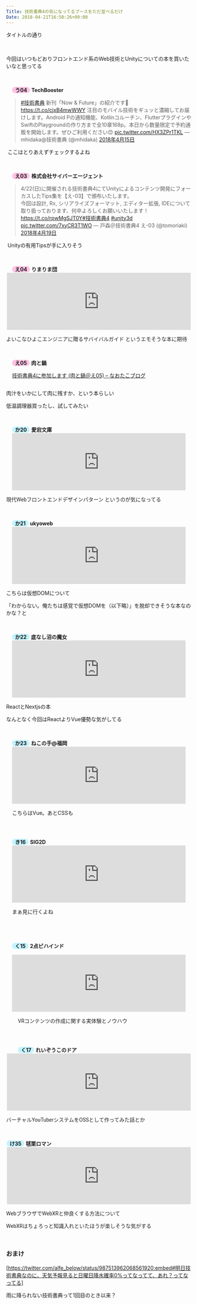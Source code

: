 ```yaml
---
Title: 技術書典4の気になってるブースをただ並べるだけ
Date: 2018-04-21T16:50:26+09:00
---
```



タイトルの通り

 

今回はいつもどおりフロントエンド系のWeb技術とUnityについての本を買いたいなと思ってる

 
<div class="mat-list-item-content" style="display: flex; flex-direction: row; align-items: center; box-sizing: border-box; padding: 0px 16px; position: relative; height: inherit;">
<div class="mat-list-text" style="display: flex; flex-direction: column; width: 789px; box-sizing: border-box; overflow: hidden; padding: 0px;">
<p class="mat-line" style="white-space: nowrap; overflow: hidden; text-overflow: ellipsis; display: block; box-sizing: border-box; margin: 0px; padding: 0px; font-weight: 400; font-size: inherit;"><span class="circle-space-label course-2 ng-star-inserted" style="border-radius: 20px; padding: 0px 8px; font-weight: bold; background-color: #ffc3e3;">う04</span> <span class="circle-name" style="font-weight: bold;">TechBooster</span>
</div>
</div>
<blockquote class="twitter-tweet" data-lang="ja">
<p dir="ltr" lang="ja"><a href="https://twitter.com/hashtag/%E6%8A%80%E8%A1%93%E6%9B%B8%E5%85%B8?src=hash&amp;ref_src=twsrc%5Etfw">#技術書典</a> 新刊「Now &amp; Future」の紹介です🙌 <a href="https://t.co/cjxB4mwWWY">https://t.co/cjxB4mwWWY</a> 注目のモバイル技術をギュッと濃縮してお届けします。Android Pの通知機能、Kotlinコルーチン、FlutterプラグインやSwiftのPlaygroundの作り方まで全10章168p。本日から数量限定で予約通販を開始します。ぜひご利用ください😊 <a href="https://t.co/HX3ZPr1TKL">pic.twitter.com/HX3ZPr1TKL</a>
— mhidaka@技術書典 (@mhidaka) <a href="https://twitter.com/mhidaka/status/985665169731633153?ref_src=twsrc%5Etfw">2018年4月15日</a></blockquote>


<script async="" src="https://platform.twitter.com/widgets.js" charset="utf-8"></script>


 ここはとりあえずチェックするよね

 
<div class="mat-list-item-content" style="display: flex; flex-direction: row; align-items: center; box-sizing: border-box; padding: 0px 16px; position: relative; height: inherit;">
<div class="mat-list-text" style="display: flex; flex-direction: column; width: 789px; box-sizing: border-box; overflow: hidden; padding: 0px;">
<p class="mat-line" style="white-space: nowrap; overflow: hidden; text-overflow: ellipsis; display: block; box-sizing: border-box; margin: 0px; padding: 0px; font-weight: 400; font-size: inherit;"><span class="circle-space-label course-2 ng-star-inserted" style="border-radius: 20px; padding: 0px 8px; font-weight: bold; background-color: #ffc3e3;">え03</span> <span class="circle-name" style="font-weight: bold;">株式会社サイバーエージェント</span>
</div>
</div>
<blockquote class="twitter-tweet" data-lang="ja">
<p dir="ltr" lang="ja">4/22(日)に開催される技術書典4にてUnityによるコンテンツ開発にフォーカスしたTips集を【え-03】で頒布いたします。<br />今回は設計, Rx, シリアライズフォーマット, エディター拡張, IDEについて取り扱っております、何卒よろしくお願いいたします！<a href="https://t.co/rpwMgSJT0Y">https://t.co/rpwMgSJT0Y</a><a href="https://twitter.com/hashtag/%E6%8A%80%E8%A1%93%E6%9B%B8%E5%85%B84?src=hash&amp;ref_src=twsrc%5Etfw">#技術書典4</a> <a href="https://twitter.com/hashtag/unity3d?src=hash&amp;ref_src=twsrc%5Etfw">#unity3d</a> <a href="https://t.co/7xyCR3T1WO">pic.twitter.com/7xyCR3T1WO</a>
— 戸森＠技術書典4 え-03 (@tomoriaki) <a href="https://twitter.com/tomoriaki/status/986855658589863936?ref_src=twsrc%5Etfw">2018年4月19日</a></blockquote>


<script async="" src="https://platform.twitter.com/widgets.js" charset="utf-8"></script>


 Unityの有用Tipsが手に入りそう

 
<div class="mat-list-item-content" style="display: flex; flex-direction: row; align-items: center; box-sizing: border-box; padding: 0px 16px; position: relative; height: inherit;">
<div class="mat-list-text" style="display: flex; flex-direction: column; width: 789px; box-sizing: border-box; overflow: hidden; padding: 0px;">
<p class="mat-line" style="white-space: nowrap; overflow: hidden; text-overflow: ellipsis; display: block; box-sizing: border-box; margin: 0px; padding: 0px; font-weight: 400; font-size: inherit;"><span class="circle-space-label course-2 ng-star-inserted" style="border-radius: 20px; padding: 0px 8px; font-weight: bold; background-color: #ffc3e3;">え04</span> <span class="circle-name" style="font-weight: bold;">りまりま団</span>
</div>
</div>

<iframe class="embed-card embed-webcard" style="display: block; width: 100%; height: 155px; max-width: 500px; margin: auto;" title="技術書典4：りまりま団 詳細" src="https://hatenablog-parts.com/embed?url=https%3A%2F%2Ftechbookfest.org%2Fevent%2Ftbf04%2Fcircle%2F14530001" frameborder="0" scrolling="no"></iframe>

<span style="color: rgba(0, 0, 0, 0.87); font-family: Roboto, 'Helvetica Neue', sans-serif; font-size: 14px; font-style: normal; font-variant-ligatures: normal; font-variant-caps: normal; font-weight: 400; letter-spacing: normal; orphans: 2; text-align: start; text-indent: 0px; text-transform: none; white-space: normal; widows: 2; word-spacing: 0px; -webkit-text-stroke-width: 0px; background-color: #ffffff; text-decoration-style: initial; text-decoration-color: initial; display: inline !important; float: none;">よいこなひよこエンジニアに贈るサバイバルガイド というエモそうな本に期待</span>

 
<div class="mat-list-item-content" style="display: flex; flex-direction: row; align-items: center; box-sizing: border-box; padding: 0px 16px; position: relative; height: inherit;">
<div class="mat-list-text" style="display: flex; flex-direction: column; width: 789px; box-sizing: border-box; overflow: hidden; padding: 0px;">
<p class="mat-line" style="white-space: nowrap; overflow: hidden; text-overflow: ellipsis; display: block; box-sizing: border-box; margin: 0px; padding: 0px; font-weight: 400; font-size: inherit;"><span class="circle-space-label course-2 ng-star-inserted" style="border-radius: 20px; padding: 0px 8px; font-weight: bold; background-color: #ffc3e3;">え05</span> <span class="circle-name" style="font-weight: bold;">肉と鍋</span>

<a href="https://blog.naotaco.com/archives/1908">技術書典4に参加します (肉と鍋＠え05) – なおたこブログ</a>
</div>
</div>

肉汁をいかにして肉に残すか、という本らしい

低温調理器買ったし、試してみたい

 
<div class="mat-list-item-content" style="display: flex; flex-direction: row; align-items: center; box-sizing: border-box; padding: 0px 16px; position: relative; height: inherit;">
<div class="mat-list-text" style="display: flex; flex-direction: column; width: 789px; box-sizing: border-box; overflow: hidden; padding: 0px;">
<p class="mat-line" style="white-space: nowrap; overflow: hidden; text-overflow: ellipsis; display: block; box-sizing: border-box; margin: 0px; padding: 0px; font-weight: 400; font-size: inherit;"><span class="circle-space-label course-1 ng-star-inserted" style="border-radius: 20px; padding: 0px 8px; font-weight: bold; background-color: #c3f3ff;">か20</span> <span class="circle-name" style="font-weight: bold;">愛宕文庫</span>

<iframe class="embed-card embed-webcard" style="display: block; width: 100%; height: 155px; max-width: 500px; margin: auto;" title="技術書典4：愛宕文庫 詳細" src="https://hatenablog-parts.com/embed?url=https%3A%2F%2Ftechbookfest.org%2Fevent%2Ftbf04%2Fcircle%2F19150007" frameborder="0" scrolling="no"></iframe>
</div>
</div>

<span style="color: rgba(0, 0, 0, 0.87); font-family: Roboto, 'Helvetica Neue', sans-serif; font-size: 14px; font-style: normal; font-variant-ligatures: normal; font-variant-caps: normal; font-weight: 400; letter-spacing: normal; orphans: 2; text-align: start; text-indent: 0px; text-transform: none; white-space: normal; widows: 2; word-spacing: 0px; -webkit-text-stroke-width: 0px; background-color: #ffffff; text-decoration-style: initial; text-decoration-color: initial; display: inline !important; float: none;">現代Webフロントエンドデザインパターン というのが気になってる</span>

 
<div class="mat-list-item-content" style="display: flex; flex-direction: row; align-items: center; box-sizing: border-box; padding: 0px 16px; position: relative; height: inherit;">
<div class="mat-list-text" style="display: flex; flex-direction: column; width: 789px; box-sizing: border-box; overflow: hidden; padding: 0px;">
<p class="mat-line" style="white-space: nowrap; overflow: hidden; text-overflow: ellipsis; display: block; box-sizing: border-box; margin: 0px; padding: 0px; font-weight: 400; font-size: inherit;"><span class="circle-space-label course-1 ng-star-inserted" style="border-radius: 20px; padding: 0px 8px; font-weight: bold; background-color: #c3f3ff;">か21</span> <span class="circle-name" style="font-weight: bold;">ukyoweb</span>

<iframe class="embed-card embed-webcard" style="display: block; width: 100%; height: 155px; max-width: 500px; margin: auto;" title="技術書典4：ukyoweb 詳細" src="https://hatenablog-parts.com/embed?url=https%3A%2F%2Ftechbookfest.org%2Fevent%2Ftbf04%2Fcircle%2F10890003" frameborder="0" scrolling="no"></iframe>
</div>
</div>

こちらは仮想DOMについて

「わからない。俺たちは感覚で仮想DOMを（以下略）」を脱却できそうな本なのかな？と

 
<div class="mat-list-item-content" style="display: flex; flex-direction: row; align-items: center; box-sizing: border-box; padding: 0px 16px; position: relative; height: inherit;">
<div class="mat-list-text" style="display: flex; flex-direction: column; width: 789px; box-sizing: border-box; overflow: hidden; padding: 0px;">
<p class="mat-line" style="white-space: nowrap; overflow: hidden; text-overflow: ellipsis; display: block; box-sizing: border-box; margin: 0px; padding: 0px; font-weight: 400; font-size: inherit;"><span class="circle-space-label course-1 ng-star-inserted" style="border-radius: 20px; padding: 0px 8px; font-weight: bold; background-color: #c3f3ff;">か22</span> <span class="circle-name" style="font-weight: bold;">底なし沼の魔女</span>

<iframe class="embed-card embed-webcard" style="display: block; width: 100%; height: 155px; max-width: 500px; margin: auto;" title="技術書典4：底なし沼の魔女 詳細" src="https://hatenablog-parts.com/embed?url=https%3A%2F%2Ftechbookfest.org%2Fevent%2Ftbf04%2Fcircle%2F12820001" frameborder="0" scrolling="no"></iframe>
</div>
</div>

ReactとNextjsの本

なんとなく今回はReactよりVue優勢な気がしてる

 
<div class="mat-list-item-content" style="display: flex; flex-direction: row; align-items: center; box-sizing: border-box; padding: 0px 16px; position: relative; height: inherit;">
<div class="mat-list-text" style="display: flex; flex-direction: column; width: 789px; box-sizing: border-box; overflow: hidden; padding: 0px;">
<p class="mat-line" style="white-space: nowrap; overflow: hidden; text-overflow: ellipsis; display: block; box-sizing: border-box; margin: 0px; padding: 0px; font-weight: 400; font-size: inherit;"><span class="circle-space-label course-1 ng-star-inserted" style="border-radius: 20px; padding: 0px 8px; font-weight: bold; background-color: #c3f3ff;">か23</span> <span class="circle-name" style="font-weight: bold;">ねこの手@福岡</span>

<iframe class="embed-card embed-webcard" style="display: block; width: 100%; height: 155px; max-width: 500px; margin: auto;" title="技術書典4：ねこの手@福岡 詳細" src="https://hatenablog-parts.com/embed?url=https%3A%2F%2Ftechbookfest.org%2Fevent%2Ftbf04%2Fcircle%2F19150009" frameborder="0" scrolling="no"></iframe>

こちらはVue。あとCSSも

 
</div>
</div>
<div class="mat-list-item-content" style="display: flex; flex-direction: row; align-items: center; box-sizing: border-box; padding: 0px 16px; position: relative; height: inherit;">
<div class="mat-list-text" style="display: flex; flex-direction: column; width: 789px; box-sizing: border-box; overflow: hidden; padding: 0px;">
<p class="mat-line" style="white-space: nowrap; overflow: hidden; text-overflow: ellipsis; display: block; box-sizing: border-box; margin: 0px; padding: 0px; font-weight: 400; font-size: inherit;"><span class="circle-space-label course-1 ng-star-inserted" style="border-radius: 20px; padding: 0px 8px; font-weight: bold; background-color: #c3f3ff;">き16</span> <span class="circle-name" style="font-weight: bold;">SIG2D</span>

<iframe class="embed-card embed-webcard" style="display: block; width: 100%; height: 155px; max-width: 500px; margin: auto;" title="技術書典4に参加します - SIG2D" src="https://hatenablog-parts.com/embed?url=https%3A%2F%2Fsig2d.org%2Fblog%2F2018%2F04%2F20%2Ftechbookfest4%2F" frameborder="0" scrolling="no"></iframe>

まぁ見に行くよね

 

<span class="circle-space-label course-1 ng-star-inserted" style="background-color: #c3f3ff; border-radius: 20px; padding: 0px 8px; font-weight: bold;">く15</span> <span class="circle-name" style="font-weight: bold;">2点ビハインド</span>

<iframe class="embed-card embed-webcard" style="display: block; width: 100%; height: 155px; max-width: 500px; margin: auto;" title="技術書典4：2点ビハインド 詳細" src="https://hatenablog-parts.com/embed?url=https%3A%2F%2Ftechbookfest.org%2Fevent%2Ftbf04%2Fcircle%2F16490005" frameborder="0" scrolling="no"></iframe>
<div class="mat-list-item-content" style="display: flex; flex-direction: row; align-items: center; box-sizing: border-box; padding: 0px 16px; position: relative; height: inherit;">
<div class="mat-list-text" style="display: flex; flex-direction: column; width: 789px; box-sizing: border-box; overflow: hidden; padding: 0px;">

<span style="color: rgba(0, 0, 0, 0.87); font-family: Roboto, 'Helvetica Neue', sans-serif; font-size: 14px; font-style: normal; font-variant-ligatures: normal; font-variant-caps: normal; font-weight: 400; letter-spacing: normal; orphans: 2; text-align: start; text-indent: 0px; text-transform: none; white-space: normal; widows: 2; word-spacing: 0px; -webkit-text-stroke-width: 0px; background-color: #ffffff; text-decoration-style: initial; text-decoration-color: initial; display: inline !important; float: none;">VRコンテンツの作成に関する実体験とノウハウ</span>

 
<p class="mat-line" style="white-space: nowrap; overflow: hidden; text-overflow: ellipsis; display: block; box-sizing: border-box; margin: 0px; padding: 0px; font-weight: 400; font-size: inherit;"><span class="circle-space-label course-1 ng-star-inserted" style="border-radius: 20px; padding: 0px 8px; font-weight: bold; background-color: #c3f3ff;">く17</span> <span class="circle-name" style="font-weight: bold;">れいぞうこのドア</span>
</div>
</div>
</div>
</div>

<iframe class="embed-card embed-webcard" style="display: block; width: 100%; height: 155px; max-width: 500px; margin: auto;" title="技術書典4：れいぞうこのドア 詳細" src="https://hatenablog-parts.com/embed?url=https%3A%2F%2Ftechbookfest.org%2Fevent%2Ftbf04%2Fcircle%2F19370008" frameborder="0" scrolling="no"></iframe>

<span style="color: rgba(0, 0, 0, 0.87); font-family: Roboto, 'Helvetica Neue', sans-serif; font-size: 14px; font-style: normal; font-variant-ligatures: normal; font-variant-caps: normal; font-weight: 400; letter-spacing: normal; orphans: 2; text-align: start; text-indent: 0px; text-transform: none; white-space: normal; widows: 2; word-spacing: 0px; -webkit-text-stroke-width: 0px; background-color: #ffffff; text-decoration-style: initial; text-decoration-color: initial; display: inline !important; float: none;">バーチャルYouTuberシステムをOSSとして作ってみた話とか</span>

 
<p class="circle-list-item-name" style="margin: 0.1em;"><span class="circle-space-label course-1 ng-star-inserted" style="background-color: #c3f3ff; border-radius: 20px; padding: 0px 8px; font-weight: bold;">け35</span> <span class="circle-name" style="font-weight: bold;">毬栗ロマン</span>

<iframe class="embed-card embed-webcard" style="display: block; width: 100%; height: 155px; max-width: 500px; margin: auto;" title="技術書典4：毬栗ロマン 詳細" src="https://hatenablog-parts.com/embed?url=https%3A%2F%2Ftechbookfest.org%2Fevent%2Ftbf04%2Fcircle%2F19250002" frameborder="0" scrolling="no"></iframe>

<span style="color: rgba(0, 0, 0, 0.87); font-family: Roboto, 'Helvetica Neue', sans-serif; font-size: 14px; font-style: normal; font-variant-ligatures: normal; font-variant-caps: normal; font-weight: 400; letter-spacing: normal; orphans: 2; text-align: start; text-indent: 0px; text-transform: none; white-space: normal; widows: 2; word-spacing: 0px; -webkit-text-stroke-width: 0px; background-color: #ffffff; text-decoration-style: initial; text-decoration-color: initial; display: inline !important; float: none;">WebブラウザでWebXRと仲良くする方法について</span>

<span style="color: rgba(0, 0, 0, 0.87); font-family: Roboto, 'Helvetica Neue', sans-serif; font-size: 14px; font-style: normal; font-variant-ligatures: normal; font-variant-caps: normal; font-weight: 400; letter-spacing: normal; orphans: 2; text-align: start; text-indent: 0px; text-transform: none; white-space: normal; widows: 2; word-spacing: 0px; -webkit-text-stroke-width: 0px; background-color: #ffffff; text-decoration-style: initial; text-decoration-color: initial; display: inline !important; float: none;">WebXRはちょろっと知識入れといたほうが楽しそうな気がする</span>

 

### おまけ


[https://twitter.com/alfe_below/status/987513962068561920:embed#明日技術書典なのに、天気予報見ると日曜日降水確率0%ってなってて、あれ？ってなってる]

雨に降られない技術書典って1回目のとき以来？

 
